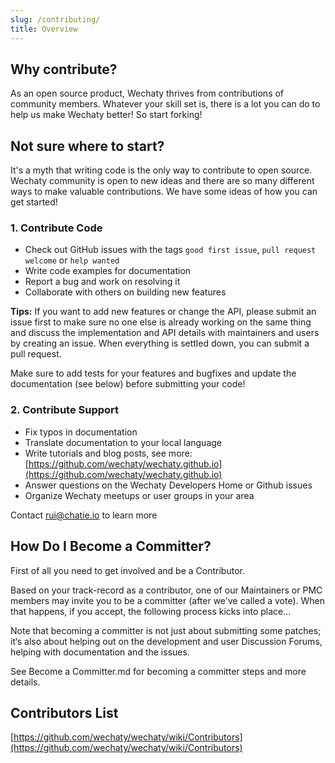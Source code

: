 ```yaml
---
slug: /contributing/
title: Overview
---
```


## Why contribute?

As an open source product, Wechaty thrives from contributions of community members. Whatever your skill set is, there is a lot you can do to help us make Wechaty better! So start forking!

## Not sure where to start?

It's a myth that writing code is the only way to contribute to open source. Wechaty community is open to new ideas and there are so many different ways to make valuable contributions. We have some ideas of how you can get started!

### 1. Contribute Code

* Check out GitHub issues with the tags `good first issue`, `pull request welcome` or `help wanted`
* Write code examples for documentation
* Report a bug and work on resolving it
* Collaborate with others on building new features

**Tips:** If you want to add new features or change the API, please submit an issue first to make sure no one else is already working on the same thing and discuss the implementation and API details with maintainers and users by creating an issue. When everything is settled down, you can submit a pull request.

Make sure to add tests for your features and bugfixes and update the documentation \(see below\) before submitting your code!

### 2. Contribute Support

* Fix typos in documentation
* Translate documentation to your local language
* Write tutorials and blog posts, see more: [https://github.com/wechaty/wechaty.github.io](https://github.com/wechaty/wechaty.github.io)
* Answer questions on the Wechaty Developers Home or Github issues
* Organize Wechaty meetups or user groups in your area

Contact [rui@chatie.io](mailto:rui@chatie.io) to learn more

## How Do I Become a Committer?

First of all you need to get involved and be a Contributor.

Based on your track-record as a contributor, one of our Maintainers or PMC members may invite you to be a committer \(after we've called a vote\). When that happens, if you accept, the following process kicks into place...

Note that becoming a committer is not just about submitting some patches; it‘s also about helping out on the development and user Discussion Forums, helping with documentation and the issues.

See Become a Committer.md for becoming a committer steps and more details.

## Contributors List

[https://github.com/wechaty/wechaty/wiki/Contributors](https://github.com/wechaty/wechaty/wiki/Contributors)
